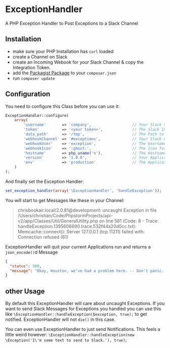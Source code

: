 ExceptionHandler
================

A PHP Exception Handler to Post Exceptions to a Slack Channel

## Installation

* make sure your PHP Installation has `curl` loaded
* create a Channel on Slack
* create an Incoming Webook for your Slack Channel & copy the Integration Token.
* add the [Packagist Package](https://packagist.org/packages/hexa2k9/exception-handler) to your `composer.json`
* run `composer update`

## Configuration

You need to configure this Class before you can use it:

```php
ExceptionHandler::configure(
    array(
        'username'       => 'company',                  // Your Slack Subdomain (e.g. company.slack.com)
        'token'          => '<your token>',             // The Slack Integration Token
        'data_path'      => '/tmp',                     // The Path to store full Exception Traces in
        'webhookChannel' => '#exceptions',              // Your Slack Channel
        'webhookUser'    => 'exception',                // The Username who will post Messages
        'webhookIcon'    => ':ghost:',                  // The Icon for the Username (can be :ghost: or an URL)
        'hostname'       => php_uname('n'),             // The Hostname your Application is running on
        'version'        => '1.0.0',                    // Your Application Version
        'env'            => 'production'                // The Applications Environment (e.g. production or development)
    )
);
```

And finally set the Exception Handler:

```php
set_exception_handler(array('\ExceptionHandler', 'handleException'));
```

You will start to get Messages like these in your Channel:

> chrisbookair.local/2.0.81@development: uncaught Exception in file /Users/christian/Code/PhpstormProjects/api-v2/app/Classes/Util/GeneralUtility.php on line 581 (Code: 8 - Trace: handleException.1395606690.trace.532f44a20d0cc.txt): Memcache::connect(): Server 127.0.0.1 (tcp 11211) failed with: Connection refused (61)

ExceptionHandler will quit your current Applications run and returns a `json_encode()`d Message

```json
{
  "status": 500,
  "message": "Okay, Houston, we've had a problem here. -- Don't panic. The Team has been notified."
}
```

## other Usage

By default this ExceptionHandler will care about uncaught Exceptions. If you want to send Slack Messages for Exceptions you handled you can use this like `\ExceptionHandler::handleException($exception, true);` to get notified. ExceptionHandler will not `die()` in this case.

You can even use ExceptionHandler to just send Notifications. This feels a little weird however: `\ExceptionHandler::handleException(new \Exception('I\'m some text to send to Slack.'), true)`;
